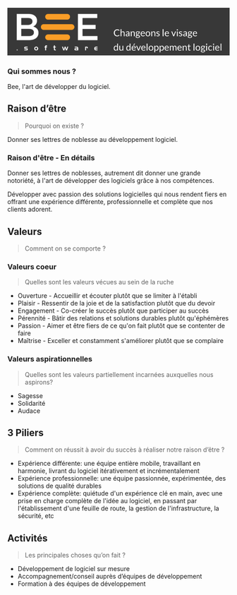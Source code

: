 ![Bee.Software Handbook](../../assets/img/bee_changeons_le_visage.png)

### Qui sommes nous ?

Bee, l'art de développer du logiciel.

## Raison d’être
> Pourquoi on existe ?

Donner ses lettres de noblesse au développement logiciel.

### Raison d'être - En détails

Donner ses lettres de noblesses, autrement dit donner une grande notoriété, à l'art de développer des logiciels grâce à nos compétences.

Développer avec passion des solutions logicielles qui nous rendent fiers en offrant une expérience différente, professionnelle et complète que nos clients adorent. 


## Valeurs
>Comment on se comporte ?

### Valeurs coeur
>Quelles sont les valeurs vécues au sein de la ruche

* Ouverture - Accueillir et écouter plutôt que se limiter à l'établi
* Plaisir - Ressentir de la joie et de la satisfaction plutôt que du devoir
* Engagement - Co-créer le succès plutôt que participer au succès
* Pérennité - Bâtir des relations et solutions durables plutôt qu'éphémères
* Passion - Aimer et être fiers de ce qu'on fait plutôt que se contenter de faire
* Maîtrise - Exceller et constamment s'améliorer plutôt que se complaire

### Valeurs aspirationnelles
>Quelles sont les valeurs partiellement incarnées auxquelles nous aspirons? 
 
* Sagesse
* Solidarité
* Audace


## 3 Piliers
>Comment on réussit à avoir du succès à réaliser notre raison d’être ?

* Expérience différente: une équipe entière mobile, travaillant en harmonie, livrant du logiciel itérativement et incrémentalement 
* Expérience professionnelle: une équipe passionnée, expérimentée, des solutions de qualité durables
* Expérience complète: quiétude d'un expérience clé en main, avec une prise en charge complète de l'idée au logiciel, en passant par l'établissement d'une feuille de route, la gestion de l'infrastructure, la sécurité, etc


## Activités
>Les principales choses qu’on fait ?

- Développement de logiciel sur mesure
- Accompagnement/conseil auprès d’équipes de développement
- Formation à des équipes de développement	

